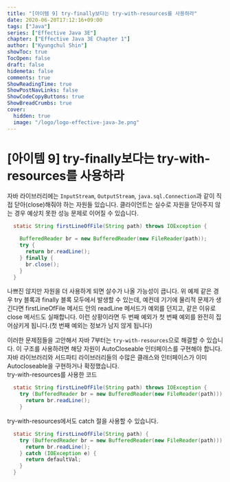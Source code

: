 ```yaml
---
title: "[아이템 9] try-finally보다는 try-with-resources를 사용하라"
date: 2020-06-20T17:12:16+09:00
tags: ["Java"]
series: ["Effective Java 3E"]
chapter: ["Effective Java 3E Chapter 1"]
author: ["Kyungchul Shin"]
showToc: true
TocOpen: false
draft: false
hidemeta: false
comments: true
ShowReadingTime: true
ShowPostNavLinks: false
ShowCodeCopyButtons: true
ShowBreadCrumbs: true
cover:
  hidden: true
  image: "/logo/logo-effective-java-3e.png"
---
```

# [아이템 9] try-finally보다는 try-with-resources를 사용하라
자바 라이브러리에는 `InputStream`, `OutputStream`, `java.sql.Connection`과 같이 직접 닫아(close)해줘야 하는 자원들 있습니다. 클라이언트는 실수로 자원을 닫아주지 않는 경우 예상치 못한 성능 문제로 이어질 수 있습니다.
``` java
  static String firstLineOfFile(String path) throws IOException {

    BufferedReader br = new BufferedReader(new FileReader(path));
    try {
      return br.readLine();
    } finally {
      br.close();
    }
  }
```
나쁘진 않지만 자원을 더 사용하게 되면 살수가 나올 가능성이 큽니다.
위 예제 같은 경우 try 블록과 finally 블록 모두에서 발생할 수 있는데, 예컨데 기기에 물리적 문제가 생긴다면 firstLineOfFile 메서드 안의 readLine 메서드가 예외를 던지고, 같은 이유로 close 메서드도 실패합니다. 이런 상황이라면 두 번째 예외가 첫 번째 예외를 완전히 집어삼키게 됩니다.(첫 번째 예외는 정보가 남지 않게 됩니다)
      
이러한 문제점들을 고안해서 자바 7부터는 `try-with-resources`으로 해결할 수 있습니다. 이 구조를 사용하려면 해당 자원이 AutoCloseable 인터페이스를 구현해야 합니다.   자바 라이브러리와 서드파티 라이브러리들의 수많은 클래스와 인터페이스가 이미 Autocloseable을 구현하거나 확정했습니다.   
try-with-resources를 사용한 코드
``` java
  static String firstLineOfFile(String path) throws IOException {
    try (BufferedReader br = new BufferedReader(new FileReader(path))) {
      return br.readLine();
    }
```
try-with-resources에서도 catch 절을 사용할 수 있습니다.
``` java
  static String firstLineOfFile(String path) {
    try (BufferedReader br = new BufferedReader(new FileReader(path))) {
      return br.readLine();
    } catch (IOException e) {
      return defaultVal;
    }
  }
```


